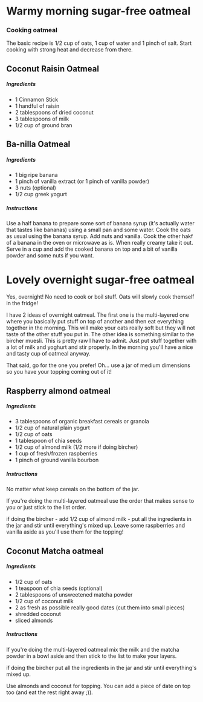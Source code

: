 # Warmy morning sugar-free oatmeal

### Cooking oatmeal
The basic recipe is 1/2 cup of oats, 1 cup of water and 1 pinch of salt. Start cooking with strong heat and decrease from there.

## Coconut Raisin Oatmeal
##### Ingredients
- 1 Cinnamon Stick
- 1 handful of raisin
- 2 tablespoons of dried coconut
- 3 tablespoons of milk
- 1/2 cup of ground bran

## Ba-nilla Oatmeal
##### Ingredients
- 1 big ripe banana
- 1 pinch of vanilla extract (or 1 pinch of vanilla powder)
- 3 nuts (optional)
- 1/2 cup greek yogurt

##### Instructions
Use a half banana to prepare some sort of banana syrup (it's actually water that tastes like bananas) using a small pan and some water.
Cook the oats as usual using the banana syrup. Add nuts and vanilla.
Cook the other hakf of a banana in the oven or microwave as is. When really creamy take it out.
Serve in a cup and add the cooked banana on top and a bit of vanilla powder and some nuts if you want.


# Lovely overnight sugar-free oatmeal
Yes, overnight! No need to cook or boil stuff. Oats will slowly cook themself in the fridge!

I have 2 ideas of overnight oatmeal. The first one is the multi-layered one where you basically put stuff on top of another and then eat everything together in the morning. This will make your oats really soft but they will not taste of the other stuff you put in.
The other idea is something similar to the bircher muesli. This is pretty raw I have to admit. Just put stuff together with a lot of milk and yoghurt and stir properly. In the morning you'll have a nice and tasty cup of oatmeal anyway.

That said, go for the one you prefer! Oh... use a jar of medium dimensions so you have your topping coming out of it!

## Raspberry almond oatmeal
##### Ingredients
- 3 tablespoons of organic breakfast cereals or granola
- 1/2 cup of natural plain yogurt
- 1/2 cup of oats
- 1 tablespoon of chia seeds
- 1/2 cup of almond milk (1/2 more if doing bircher)
- 1 cup of fresh/frozen raspberries
- 1 pinch of ground vanilla bourbon

##### Instructions
No matter what keep cereals on the bottom of the jar.

If you're doing the multi-layered oatmeal use the order that makes sense to you or just stick to the list order. 

if doing the bircher - add 1/2 cup of almond milk - put all the ingredients in the jar and stir until everything's mixed up. Leave some raspberries and vanilla aside as you'll use them for the topping!


## Coconut Matcha oatmeal
##### Ingredients
- 1/2 cup of oats
- 1 teaspoon of chia seeds (optional)
- 2 tablespoons of unsweetened matcha powder
- 1/2 cup of coconut milk
- 2 as fresh as possible really good dates (cut them into small pieces)
- shredded coconut
- sliced almonds

##### Instructions
If you're doing the multi-layered oatmeal mix the milk and the matcha powder in a bowl aside and then stick to the list to make your layers.

if doing the bircher put all the ingredients in the jar and stir until everything's mixed up.

Use almonds and coconut for topping. You can add a piece of date on top too (and eat the rest right away ;)).
